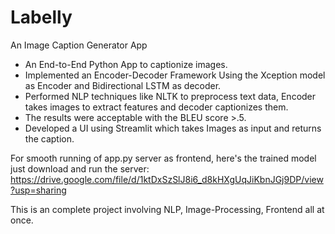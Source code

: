 # Labelly

An Image Caption Generator App

- An End-to-End Python App to captionize images.
- Implemented an Encoder-Decoder Framework Using the Xception model as Encoder and Bidirectional LSTM as decoder.
- Performed NLP techniques like NLTK to preprocess text data, Encoder takes images to extract features and decoder captionizes them.
- The results were acceptable with the BLEU score >.5.
- Developed a UI using Streamlit which takes Images as input and returns the caption.

 For smooth running of app.py server as frontend, here's the trained model just download and run the server:
https://drive.google.com/file/d/1ktDxSzSlJ8i6_d8kHXgUqJiKbnJGj9DP/view?usp=sharing

  This is an complete project involving NLP, Image-Processing, Frontend all at once.
